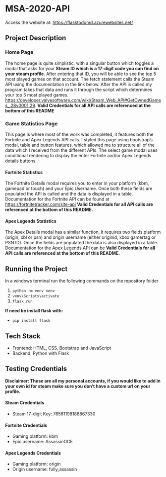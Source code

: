 # MSA-2020-API
Access the website at: https://flasktodomd.azurewebsites.net/
## Project Description

### Home Page

The home page is quite simplistic, with a singular button which toggles a modal that asks for your **Steam ID which is a 17-digit code you can find on your steam profile**. After entering that ID, you will be able to see the top 5 most played games on that account. 
The fetch statement calls the Steam API using the documentation in the link below. After the API is called my program takes that data and runs it through the script which determines your top 5 most played games. https://developer.valvesoftware.com/wiki/Steam_Web_API#GetOwnedGames_.28v0001.29. **Valid Credentials for all API calls are referenced at the bottom of this README**

### Game Statistics Page
This page is where most of the work was completed, it features both the Fortnite and Apex Legends API calls. I styled this page using bootstrap’s modal, table and button features, which allowed me to structure all of the data which I received from the different APIs. The select game modal uses conditional rendering to display the enter Fortnite and/or Apex Legends details buttons. 

#### Fortnite Statistics
The Fortnite Details modal requires you to enter in your platform (kbm, gamepad or touch) and your Epic Username. Once both these fields are populated the API is called and the data is displayed in a table. Documentation for the Fortnite API can be found at https://fortnitetracker.com/site-api **Valid Credentials for all API calls are referenced at the bottom of this README.** 

#### Apex Legends Statistics
The Apex Details modal has a similar function, it requires two fields platform (origin, xbl or psn) and origin username (either originid, xbox gamertag or PSN ID). Once the fields are populated the data is also displayed in a table. Documentation for the Apex Legends API can be  **Valid Credentials for all API calls are referenced at the bottom of this README.** 

## Running the Project
In a windows terminal run the following commands on the repository folder
1. `python -m venv venv`
2. `venv\Scripts\activate`
3. `flask run`

**If need be install flask with:** 
* `pip install flask`

## Tech Stack
* Frontend: HTML, CSS, Bootstrap and JavaScript
* Backend: Python with Flask

## Testing Credentials 
**Disclaimer: These are all my personal accounts, if you would like to add in your own id for steam make sure you don’t have a custom url on your profile.**

#### Steam Credentials
* Steam 17-digit Key: 76561198188867330
#### Fortnite Credentials
* Gaming platform: kbm
* Epic username: AssassinOCE
#### Apex Legends Credentials
* Gaming platform: origin
* Origin username: fully_assassin
